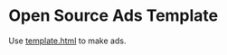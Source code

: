 <h1 style="font-family: "trebuchet ms">Open Source Ads Template</h1>
<p style="font-family: "trebuchet ms">Use <a href="template.html">template.html</a> to make ads.</p>
